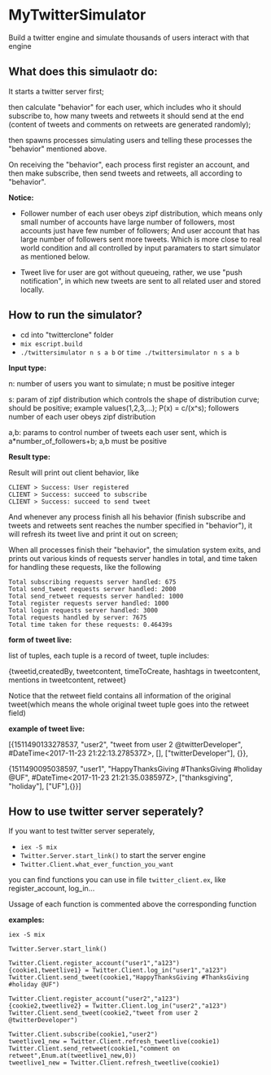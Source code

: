 # MyTwitterSimulator
Build a twitter engine and simulate thousands of users interact with that engine

## What does this simulaotr do:

It starts a twitter server first;

then calculate "behavior" for each user, which includes who it should subscribe to, how many tweets and retweets it should send at the end (content of tweets and comments on retweets are generated randomly);
   
then spawns processes simulating users and telling these processes the "behavior" mentioned above.
   
On receiving the "behavior", each process first register an account, and then make subscribe, then send tweets and retweets, all according to "behavior".
   
****Notice:****

* Follower number of each user obeys zipf distribution, which means only small number of accounts have large number of followers, most accounts just have few number of followers; And user account that has large number of followers sent more tweets. Which is more close to real world condition and all controlled by input paramaters to start simulator as mentioned below.   

* Tweet live for user are got without queueing, rather, we use "push notification", in which new tweets are sent to all related user and stored locally.

## How to run the simulator?

* cd into "twitterclone" folder
* `mix escript.build`
* `./twittersimulator n s a b`  or  `time ./twittersimulator n s a b`
  
****Input type:****

n: number of users you want to simulate; n must be positive integer

s: param of zipf distribution which controls the shape of distribution curve; should be positive; example values(1,2,3,...); P(x) = c/(x^s); followers number of each user obeys zipf distribution
   
a,b: params to control number of tweets each user sent, which is a*number_of_followers+b; a,b must be positive

****Result type:****

Result will print out client behavior, like 

    CLIENT > Success: User registered
    CLIENT > Success: succeed to subscribe
    CLIENT > Success: succeed to send tweet
   
And whenever any process finish all his behavior (finish subscribe and tweets and retweets sent reaches the number specified in "behavior"), it will refresh its tweet live and print it out on screen;

When all processes finish their "behavior", the simulation system exits, and prints out various kinds of requests server handles in total, and time taken for handling these requests, like the following

    Total subscribing requests server handled: 675
    Total send_tweet requests server handled: 2000
    Total send_retweet requests server handled: 1000
    Total register requests server handled: 1000
    Total login requests server handled: 3000  
    Total requests handled by server: 7675
    Total time taken for these requests: 0.46439s

****form of tweet live:****
   
list of tuples, each tuple is a record of tweet, tuple includes:
   
{tweetid,createdBy, tweetcontent, timeToCreate, hashtags in tweetcontent, mentions in tweetcontent, retweet}
  
Notice that the retweet field contains all information of the original tweet(which means the whole original tweet tuple goes into the retweet field)

****example of tweet live:****

[{1511490133278537, "user2", "tweet from user 2 @twitterDeveloper", #DateTime<2017-11-23 21:22:13.278537Z>, [], ["twitterDeveloper"], {}},

 {1511490095038597, "user1", "HappyThanksGiving #ThanksGiving #holiday @UF", #DateTime<2017-11-23 21:21:35.038597Z>, ["thanksgiving", "holiday"], ["UF"],{}}]

## How to use twitter server seperately?
  
If you want to test twitter server seperately, 
  
* `iex -S mix`
* `Twitter.Server.start_link()`     to start the server engine
* `Twitter.Client.what_ever_function_you_want`    
   
you can find functions you can use in file `twitter_client.ex`, like register_account, log_in...

Ussage of each function is commented above the corresponding function

****examples:****

    iex -S mix
    
    Twitter.Server.start_link()
    
    Twitter.Client.register_account("user1","a123")
    {cookie1,tweetlive1} = Twitter.Client.log_in("user1","a123")
    Twitter.Client.send_tweet(cookie1,"HappyThanksGiving #ThanksGiving #holiday @UF")
    
    Twitter.Client.register_account("user2","a123")
    {cookie2,tweetlive2} = Twitter.Client.log_in("user2","a123")
    Twitter.Client.send_tweet(cookie2,"tweet from user 2 @twitterDeveloper")
    
    Twitter.Client.subscribe(cookie1,"user2")
    tweetlive1_new = Twitter.Client.refresh_tweetlive(cookie1)
    Twitter.Client.send_retweet(cookie1,"comment on retweet",Enum.at(tweetlive1_new,0))
    tweetlive1_new = Twitter.Client.refresh_tweetlive(cookie1)

